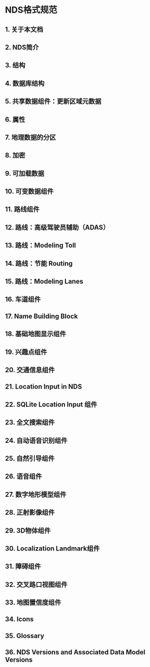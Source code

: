 # NDS格式规范
## 1. 关于本文档
## 2. NDS简介
## 3. 结构
## 4. 数据库结构
## 5. 共享数据组件：更新区域元数据
## 6. 属性
## 7. 地理数据的分区
## 8. 加密
## 9. 可加载数据
## 10. 可变数据组件
## 11. 路线组件
## 12. 路线：高级驾驶员辅助（ADAS）
## 13. 路线：Modeling Toll
## 14. 路线：节能 Routing
## 15. 路线：Modeling Lanes
## 16. 车道组件
## 17. Name Building Block
## 18. 基础地图显示组件
## 19. 兴趣点组件
## 20. 交通信息组件
## 21. Location Input in NDS
## 22. SQLite Location Input 组件
## 23. 全文搜索组件
## 24. 自动语音识别组件
## 25. 自然引导组件
## 26. 语音组件
## 27. 数字地形模型组件
## 28. 正射影像组件
## 29. 3D物体组件
## 30. Localization Landmark组件
## 31. 障碍组件
## 32. 交叉路口视图组件
## 33. 地图置信度组件
## 34. Icons
## 35. Glossary
## 36. NDS Versions and Associated Data Model Versions
